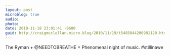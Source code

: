 ```yaml
---
layout: post
microblog: true
audio: 
photo: 
date: 2010-11-18 23:01:41 -0600
guid: http://craigmcclellan.micro.blog/2010/11/19/t5485844206981120.html
---
```

The Ryman + @NEEDTOBREATHE = Phenomenal night of music. #stillinawe
